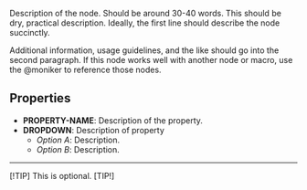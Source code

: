 Description of the node. Should be around 30-40 words. This should be dry, practical description. Ideally, the first line should describe the node succinctly.

Additional information, usage guidelines, and the like should go into the second paragraph. If this node works well with another node or macro, use the @moniker to reference those nodes.

## Properties

- **PROPERTY-NAME**: Description of the property.
- **DROPDOWN**: Description of property
    - *Option A*: Description.
    - *Option B*: Description.

---

[!TIP]
This is optional.
[TIP!]
